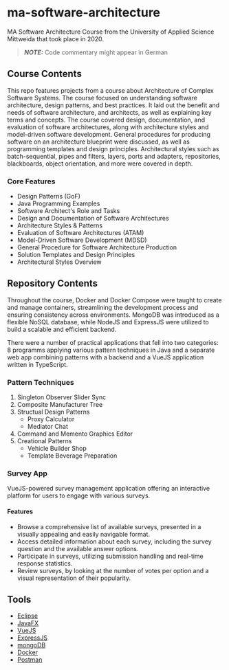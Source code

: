 # ma-software-architecture

MA Software Architecture Course from the University of Applied Science Mittweida that took place in 2020.

> **_NOTE:_** Code commentary might appear in German

## Course Contents

This repo features projects from a course about Architecture of Complex Software Systems. The course focused on understanding software architecture, design patterns, and best practices. It laid out the benefit and needs of software architecture, and architects, as well as explaining key terms and concepts. The course covered design, documentation, and evaluation of software architectures, along with architecture styles and model-driven software development. General procedures for producing software on an architecture blueprint were discussed, as well as programming templates and design principles. Architectural styles such as batch-sequential, pipes and filters, layers, ports and adapters, repositories, blackboards, object orientation, and more were covered in depth.

### Core Features

- Design Patterns (GoF)
- Java Programming Examples
- Software Architect's Role and Tasks
- Design and Documentation of Software Architectures
- Architecture Styles & Patterns
- Evaluation of Software Architectures (ATAM)
- Model-Driven Software Development (MDSD)
- General Procedure for Software Architecture Production
- Solution Templates and Design Principles
- Architectural Styles Overview

## Repository Contents

Throughout the course, Docker and Docker Compose were taught to create and manage containers, streamlining the development process and ensuring consistency across environments. MongoDB was introduced as a flexible NoSQL database, while NodeJS and ExpressJS were utilized to build a scalable and efficient backend.

There were a number of practical applications that fell into two categories: 8 programms applying various pattern techniques in Java and a separate web app combining patterns with a backend and a VueJS application written in TypeScript.

### Pattern Techniques

1. Singleton Observer Slider Sync
2. Composite Manufacturer Tree
3. Structual Design Patterns
   - Proxy Calculator
   - Mediator Chat
4. Command and Memento Graphics Editor
5. Creational Patterns
   - Vehicle Builder Shop
   - Template Beverage Preparation

### Survey App

VueJS-powered survey management application offering an interactive platform for users to engage with various surveys.

#### Features

- Browse a comprehensive list of available surveys, presented in a visually appealing and easily navigable format.
- Access detailed information about each survey, including the survey question and the available answer options.
- Participate in surveys, utilizing submission handling and real-time response statistics.
- Review surveys, by looking at the number of votes per option and a visual representation of their popularity.

## Tools

- [Eclipse](https://www.eclipse.org)
- [JavaFX](https://openjfx.io/)
- [VueJS](https://vuejs.org/)
- [ExpressJS](https://expressjs.com/de/)
- [mongoDB](https://www.mongodb.com/)
- [Docker](https://docs.docker.com/)
- [Postman](https://www.postman.com/downloads/)

